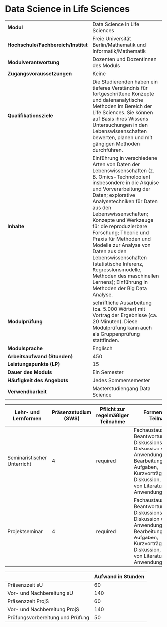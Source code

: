 # Data Science in Life Sciences
|                                    |   |
|------------------------------------|---|
|**Modul**                           | Data Science in Life Sciences |
|**Hochschule/Fachbereich/Institut** | Freie Universität Berlin/Mathematik und Informatik/Mathematik |
|**Modulverantwortung**              | Dozenten und Dozentinnen des Moduls |
|**Zugangsvoraussetzungen**          | Keine |
|**Qualifikationsziele**             | Die Studierenden haben ein tieferes Verständnis für fortgeschrittene Konzepte und datenanalytische Methoden im Bereich der Life Sciences. Sie können auf Basis ihres Wissens Untersuchungen in den Lebenswissenschaften bewerten, planen und mit gängigen Methoden durchführen. |
|**Inhalte**                         | Einführung in verschiedene Arten von Daten der Lebenswissenschaften (z. B. Omics-Technologien) insbesondere in die Akquise und Vorverarbeitung der Daten; explorative Analysetechniken für Daten aus den Lebenswissenschaften; Konzepte und Werkzeuge für die reproduzierbare Forschung; Theorie und Praxis für Methoden und Modelle zur Analyse von Daten aus den Lebenswissenschaften (statistische Inferenz, Regressionsmodelle, Methoden des maschinellen Lernens); Einführung in Methoden der Big Data Analyse. |
|**Modulprüfung**                    | schriftliche Ausarbeitung (ca. 5.000 Wörter) mit Vortrag der Ergebnisse (ca. 20 Minuten). Diese Modulprüfung kann auch als Gruppenprüfung stattfinden. |
|**Modulsprache**                    | Englisch |
|**Arbeitsaufwand (Stunden)**        | 450 |
|**Leistungspunkte (LP)**            | 15 |
|**Dauer des Moduls**                | Ein Semester |
|**Häufigkeit des Angebots**         | Jedes Sommersemester |
|**Verwendbarkeit**                  | Masterstudiengang Data Science |

| Lehr- und Lernformen | Präsenzstudium <br> (SWS) | Pflicht zur regelmäßiger Teilnahme | Formen aktiver Teilnahme |
| ---------------------|---------------------------|------------------------------------|------------------------- |
| Seminaristischer Unterricht | 4                         | required                           | Fachaustausch Beantwortung von Diskussionsfragen, Diskussion von Anwendungsproblemen<br>Bearbeitung von Aufgaben, Kurzvorträge mit Diskussion, Diskussion von Literatur und Anwendungsbeispielen |
| Projektseminar       | 4                         | required                           | Fachaustausch Beantwortung von Diskussionsfragen, Diskussion von Anwendungsproblemen<br>Bearbeitung von Aufgaben, Kurzvorträge mit Diskussion, Diskussion von Literatur und Anwendungsbeispielen |

|   | Aufwand in Stunden |
| - |--------------------|
| Präsenzzeit sU                           | 60    |
| Vor- und Nachbereitung sU                | 140   |
| Präsenzzeit ProjS                        | 60    |
| Vor- und Nachbereitung ProjS             | 140   |
| Prüfungsvorbereitung und Prüfung         | 50    |
